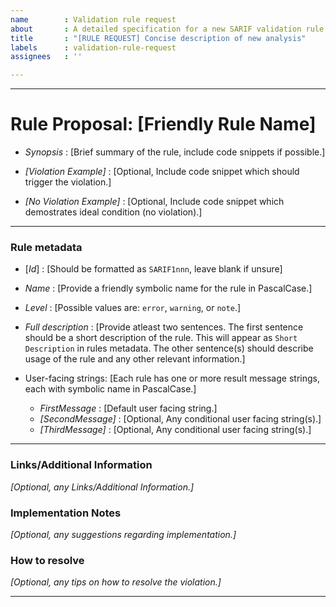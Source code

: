 ```yaml
---
name        : Validation rule request
about       : A detailed specification for a new SARIF validation rule to add to the Sarif.Multitool validate command.
title       : "[RULE REQUEST] Concise description of new analysis"
labels      : validation-rule-request
assignees   : ''

---
```


---

# Rule Proposal: [Friendly Rule Name]
- *Synopsis*                : [Brief summary of the rule, include code snippets if possible.]

- *[Violation Example]*     : [Optional, Include code snippet which should trigger the violation.]

- *[No Violation Example]*  : [Optional, Include code snippet which demostrates ideal condition (no violation).]

---

### Rule metadata
- [*Id*]                : [Should be formatted as `SARIF1nnn`, leave blank if unsure]
- *Name*                : [Provide a friendly symbolic name for the rule in PascalCase.]
- *Level*               : [Possible values are: `error`, `warning`, or `note`.]
- *Full description*    : [Provide atleast two sentences. The first sentence should be a short description of the rule.
                          This will appear as  `Short Description` in rules metadata. The other sentence(s) should
                          describe usage of the rule and any other relevant information.]

- User-facing strings:
  [Each rule has one or more result message strings, each with symbolic name in PascalCase.]

    - *FirstMessage*    : [Default user facing string.]
    - *[SecondMessage]* : [Optional, Any conditional user facing string(s).]
    - *[ThirdMessage]*    : [Optional, Any conditional user facing string(s).]

---

### Links/Additional Information
*[Optional, any Links/Additional Information.]*

### Implementation Notes
*[Optional, any suggestions regarding implementation.]*

### How to resolve
*[Optional, any tips on how to resolve the violation.]*

---